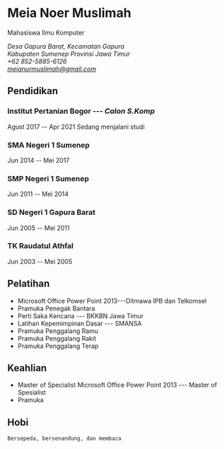 
# Meia Noer Muslimah

Mahasiswa Ilmu Komputer

*Desa Gapura Barat, Kecamatan Gapura* <br>
*Kabupaten Sumenep Provinsi Jawa Timur* <br>
*+62 852-5885-6126* <br>
*meianurmuslimah@gmail.com*

## Pendidikan
### Institut Pertanian Bogor --- *Calon S.Komp*

Agust 2017 -- Apr 2021
Sedang menjalani studi

### SMA Negeri 1 Sumenep
Jun 2014 -- Mei 2017

### SMP Negeri 1 Sumenep
Jun 2011 -- Mei 2014

### SD Negeri 1 Gapura Barat
Jun 2005 -- Mei 2011

### TK Raudatul Athfal
Jun 2003 -- Mei 2005

## Pelatihan

- Microsoft Office Power Point 2013---Ditmawa IPB dan Telkomsel
- Pramuka Penegak Bantara
- Perti Saka Kencana --- BKKBN Jawa Timur
- Latihan Kepemimpinan Dasar --- SMANSA
- Pramuka Penggalang Ramu
- Pramuka Penggalang Rakit
- Pramuka Penggalang Terap


## Keahlian

- Master of Specialist Microsoft Office Power Point 2013 --- Master of Spesialist
- Pramuka


## Hobi

    Bersepeda, bersenandung, dan membaca
